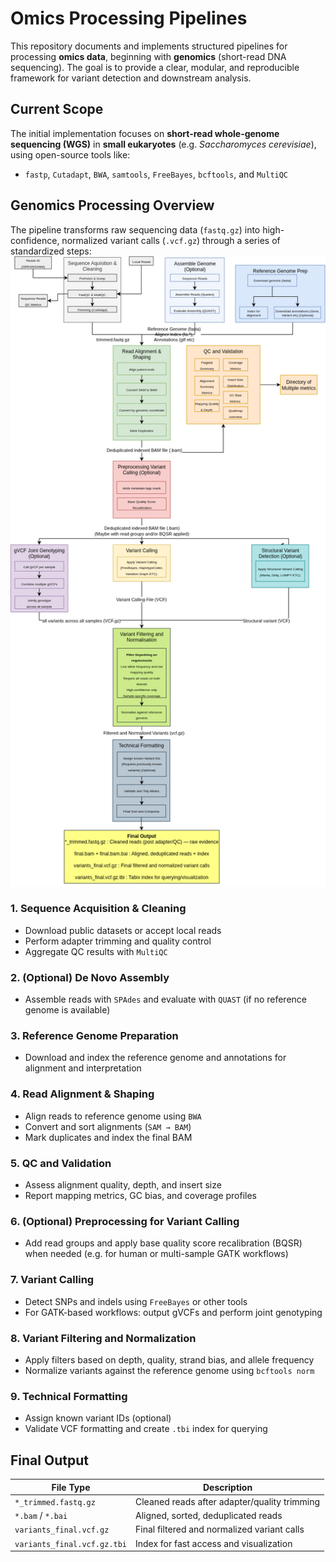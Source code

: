 # Omics Processing Pipelines

This repository documents and implements structured pipelines for processing **omics data**, beginning with **genomics** (short-read DNA sequencing). The goal is to provide a clear, modular, and reproducible framework for variant detection and downstream analysis.

## Current Scope

The initial implementation focuses on **short-read whole-genome sequencing (WGS)** in **small eukaryotes** (e.g. *Saccharomyces cerevisiae*), using open-source tools like:
- `fastp`, `Cutadapt`, `BWA`, `samtools`, `FreeBayes`, `bcftools`, and `MultiQC`

## Genomics Processing Overview
The pipeline transforms raw sequencing data (`fastq.gz`) into high-confidence, normalized variant calls (`.vcf.gz`) through a series of standardized steps:
![Alt text](docs/processing_genomics_overview.png)
### 1. **Sequence Acquisition & Cleaning**
- Download public datasets or accept local reads
- Perform adapter trimming and quality control
- Aggregate QC results with `MultiQC`

### 2. **(Optional) De Novo Assembly**
- Assemble reads with `SPAdes` and evaluate with `QUAST` (if no reference genome is available)

### 3. **Reference Genome Preparation**
- Download and index the reference genome and annotations for alignment and interpretation

### 4. **Read Alignment & Shaping**
- Align reads to reference genome using `BWA`
- Convert and sort alignments (`SAM → BAM`)
- Mark duplicates and index the final BAM

### 5. **QC and Validation**
- Assess alignment quality, depth, and insert size
- Report mapping metrics, GC bias, and coverage profiles

### 6. **(Optional) Preprocessing for Variant Calling**
- Add read groups and apply base quality score recalibration (BQSR) when needed (e.g. for human or multi-sample GATK workflows)

### 7. **Variant Calling**
- Detect SNPs and indels using `FreeBayes` or other tools
- For GATK-based workflows: output gVCFs and perform joint genotyping

### 8. **Variant Filtering and Normalization**
- Apply filters based on depth, quality, strand bias, and allele frequency
- Normalize variants against the reference genome using `bcftools norm`

### 9. **Technical Formatting**
- Assign known variant IDs (optional)
- Validate VCF formatting and create `.tbi` index for querying

## Final Output

| File Type                  | Description                                  |
|---------------------------|----------------------------------------------|
| `*_trimmed.fastq.gz`      | Cleaned reads after adapter/quality trimming |
| `*.bam` / `*.bai`         | Aligned, sorted, deduplicated reads          |
| `variants_final.vcf.gz`   | Final filtered and normalized variant calls  |
| `variants_final.vcf.gz.tbi` | Index for fast access and visualization   |

